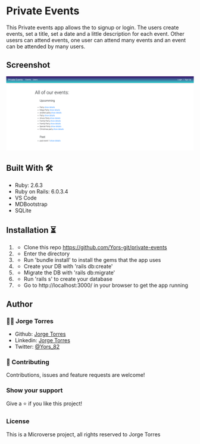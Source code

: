 # Private Events

This Private events app allows the to signup or login. The users create events, set a title, set a date and a little description for each event. Other usesrs can attend events, one user can attend many events and an event can be attended by many users.
## Screenshot

![img](./app/assets/images/ScreenShot.png)

## Built With 🛠

- Ruby: 2.6.3
- Ruby on Rails: 6.0.3.4
- VS Code
- MDBootstrap
- SQLite

## Installation ⏳

1. - Clone this repo https://github.com/Yors-git/private-events
2. - Enter the directory
3. - Run 'bundle install' to install the gems that the app uses
4. - Create your DB with 'rails db:create'
5. - Migrate the DB with 'rails db:migrate'
6. - Run 'rails s' to create your database
7. - Go to http://localhost:3000/ in your browser to get the app running

## Author

### 👨‍💻 Jorge Torres

- Github: [Jorge Torres](https://github.com/Yors-git)
- Linkedin: [Jorge Torres](https://www.linkedin.com/in/jtbribiesca/)
- Twitter: [@Yors_82](https://twitter.com/Yors_82)

### 🤝 Contributing

Contributions, issues and feature requests are welcome!

### Show your support

Give a ⭐️ if you like this project!

### License

This is a Microverse project, all rights reserved to Jorge Torres
